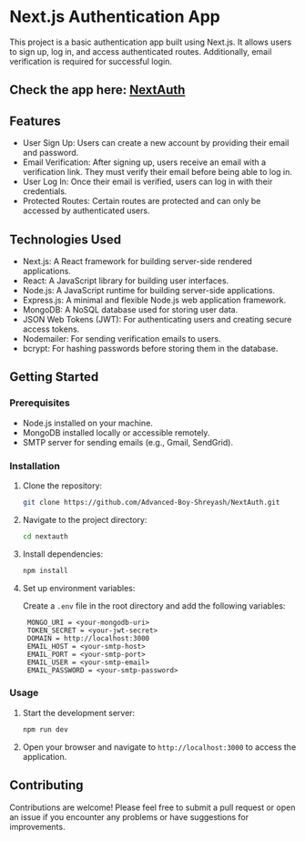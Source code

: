# Next.js Authentication App

This project is a basic authentication app built using Next.js. It allows users to sign up, log in, and access authenticated routes. Additionally, email verification is required for successful login.

## Check the app here: [NextAuth](https://next-auth-ten-sigma.vercel.app)

## Features

- User Sign Up: Users can create a new account by providing their email and password.
- Email Verification: After signing up, users receive an email with a verification link. They must verify their email before being able to log in.
- User Log In: Once their email is verified, users can log in with their credentials.
- Protected Routes: Certain routes are protected and can only be accessed by authenticated users.

## Technologies Used

- Next.js: A React framework for building server-side rendered applications.
- React: A JavaScript library for building user interfaces.
- Node.js: A JavaScript runtime for building server-side applications.
- Express.js: A minimal and flexible Node.js web application framework.
- MongoDB: A NoSQL database used for storing user data.
- JSON Web Tokens (JWT): For authenticating users and creating secure access tokens.
- Nodemailer: For sending verification emails to users.
- bcrypt: For hashing passwords before storing them in the database.

## Getting Started

### Prerequisites

- Node.js installed on your machine.
- MongoDB installed locally or accessible remotely.
- SMTP server for sending emails (e.g., Gmail, SendGrid).

### Installation

1. Clone the repository:

   ```bash
   git clone https://github.com/Advanced-Boy-Shreyash/NextAuth.git
   ```

2. Navigate to the project directory:

   ```bash
   cd nextauth
   ```

3. Install dependencies:

   ```bash
   npm install
   ```

4. Set up environment variables:

   Create a `.env` file in the root directory and add the following variables:

   ```
    MONGO_URI = <your-mongodb-uri>
    TOKEN_SECRET = <your-jwt-secret>
    DOMAIN = http://localhost:3000
    EMAIL_HOST = <your-smtp-host>
    EMAIL_PORT = <your-smtp-port>
    EMAIL_USER = <your-smtp-email>
    EMAIL_PASSWORD = <your-smtp-password>
   ```

### Usage

1. Start the development server:

   ```bash
   npm run dev
   ```

2. Open your browser and navigate to `http://localhost:3000` to access the application.

## Contributing

Contributions are welcome! Please feel free to submit a pull request or open an issue if you encounter any problems or have suggestions for improvements.
